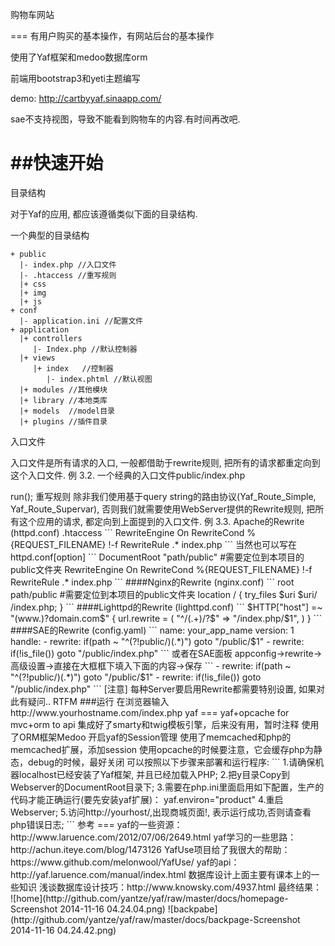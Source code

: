 购物车网站

===
有用户购买的基本操作，有网站后台的基本操作

使用了Yaf框架和medoo数据库orm

前端用bootstrap3和yeti主题编写

demo: http://cartbyyaf.sinaapp.com/

sae不支持视图，导致不能看到购物车的内容.有时间再改吧.


##快速开始
===
目录结构

对于Yaf的应用, 都应该遵循类似下面的目录结构.

一个典型的目录结构

```
+ public
  |- index.php //入口文件
  |- .htaccess //重写规则    
  |+ css
  |+ img
  |+ js
+ conf
  |- application.ini //配置文件   
+ application
  |+ controllers
     |- Index.php //默认控制器
  |+ views    
     |+ index   //控制器
        |- index.phtml //默认视图
  |+ modules //其他模块
  |+ library //本地类库
  |+ models  //model目录
  |+ plugins //插件目录
  ```



入口文件

入口文件是所有请求的入口, 一般都借助于rewrite规则, 把所有的请求都重定向到这个入口文件.
例 3.2. 一个经典的入口文件public/index.php


<?php
define("APP_PATH",  realpath(dirname(__FILE__) . '/../')); /* 指向public的上一级 */
$app  = new Yaf_Application(APP_PATH . "/conf/application.ini");
$app->run();

    


重写规则

除非我们使用基于query string的路由协议(Yaf_Route_Simple, Yaf_Route_Supervar), 否则我们就需要使用WebServer提供的Rewrite规则, 把所有这个应用的请求, 都定向到上面提到的入口文件.

例 3.3. Apache的Rewrite (httpd.conf)
.htaccess
```
RewriteEngine On
RewriteCond %{REQUEST_FILENAME} !-f
RewriteRule .* index.php
```
当然也可以写在httpd.conf[option]
```
DocumentRoot "path/public" #需要定位到本项目的public文件夹
<Directory "path/public">
    RewriteEngine On
    RewriteCond %{REQUEST_FILENAME} !-f
    RewriteRule .* index.php
</Directory>
```


####Nginx的Rewrite (nginx.conf)
```
root path/public #需要定位到本项目的public文件夹
location / {
    try_files $uri $uri/ /index.php;
}
```


####Lighttpd的Rewrite (lighttpd.conf)
```
$HTTP["host"] =~ "(www.)?domain.com$" {
  url.rewrite = (
     "^/(.+)/?$"  => "/index.php/$1",
  )
}
```


####SAE的Rewrite (config.yaml)
```
name: your_app_name
version: 1
handle:
    - rewrite: if(path ~ "^(?!public/)(.*)") goto "/public/$1"
    - rewrite: if(!is_file()) goto "/public/index.php"
```

或者在SAE面板
appconfig->rewrite->高级设置->直接在大框框下填入下面的内容->保存
```
    - rewrite: if(path ~ "^(?!public/)(.*)") goto "/public/$1"
    - rewrite: if(!is_file()) goto "/public/index.php"
```
[注意]
每种Server要启用Rewrite都需要特别设置, 如果对此有疑问.. RTFM

###运行

在浏览器输入
http://www.yourhostname.com/index.php



yaf
===
yaf+opcache for mvc+orm to api

集成好了smarty和twig模板引擎，后来没有用，暂时注释

使用了ORM框架Medoo

开启yaf的Session管理

使用了memcached和php的memcached扩展，添加session

使用opcache的时候要注意，它会缓存php为静态，debug的时候，最好关闭



可以按照以下步骤来部署和运行程序:
```
1.请确保机器localhost已经安装了Yaf框架, 并且已经加载入PHP;
2.把y目录Copy到Webserver的DocumentRoot目录下;
3.需要在php.ini里面启用如下配置，生产的代码才能正确运行(要先安装yaf扩展)：
    yaf.environ="product"
4.重启Webserver;
5.访问http://yourhost/,出现商城页面!, 表示运行成功,否则请查看php错误日志;
```


参考
===
yaf的一些资源：http://www.laruence.com/2012/07/06/2649.html

yaf学习的一些思路：http://achun.iteye.com/blog/1473126

YafUse项目给了我很大的帮助：https://www.github.com/melonwool/YafUse/

yaf的api：http://yaf.laruence.com/manual/index.html

数据库设计上面主要有课本上的一些知识

浅谈数据库设计技巧：http://www.knowsky.com/4937.html

最终结果：
![home](http://github.com/yantze/yaf/raw/master/docs/homepage-Screenshot 2014-11-16 04.24.04.png)
![backpabe](http://github.com/yantze/yaf/raw/master/docs/backpage-Screenshot 2014-11-16 04.24.42.png)
